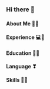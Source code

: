 ### Hi there 👋

#### About Me 🥰🎀

#### Experience 💻📍

#### Education 👩‍🎓

#### Language ❣

#### Skills 🐱‍💻

